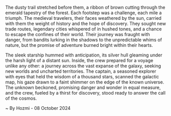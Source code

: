 
The dusty trail stretched before them, a ribbon of brown cutting through the emerald tapestry of the forest. Each footstep was a challenge, each mile a triumph. The medieval travelers, their faces weathered by the sun, carried with them the weight of history and the hope of discovery. They sought new trade routes, legendary cities whispered of in hushed tones, and a chance to escape the confines of their world. Their journey was fraught with danger, from bandits lurking in the shadows to the unpredictable whims of nature, but the promise of adventure burned bright within their hearts. 

The sleek starship hummed with anticipation, its silver hull gleaming under the harsh light of a distant sun. Inside, the crew prepared for a voyage unlike any other: a journey across the vast expanse of the galaxy, seeking new worlds and uncharted territories. The captain, a seasoned explorer with eyes that held the wisdom of a thousand stars, scanned the galactic map, his gaze drawn to a faint shimmer on the edge of the known universe. The unknown beckoned, promising danger and wonder in equal measure, and the crew, fueled by a thirst for discovery, stood ready to answer the call of the cosmos. 

~ By Hozmi - 08 October 2024
